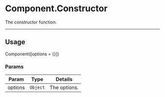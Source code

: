 # Component.Constructor

The constructor function.

----------------------------------------------------------------------

## Usage

Component([options = {}])

### Params

| Param             | Type        | Details                          |
| ----------------- | ----------- | -------------------------------- |
| options           | `Object`    | The options.                     |
